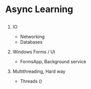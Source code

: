 # Async Learning


##

1. IO

	- Networking
	- Databases

2. Windows Forms / UI

	- FormsApp, Background service
	
3. Multithreading, Hard way

	- Threads
		()